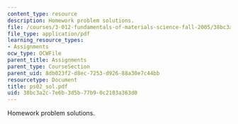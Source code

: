 ```yaml
---
content_type: resource
description: Homework problem solutions.
file: /courses/3-012-fundamentals-of-materials-science-fall-2005/38bc3a2c7e6b3d5b77b90c2103a363d0_ps02_sol.pdf
file_type: application/pdf
learning_resource_types:
- Assignments
ocw_type: OCWFile
parent_title: Assignments
parent_type: CourseSection
parent_uid: 8db023f2-d8ec-7253-d926-88a30e7c44bb
resourcetype: Document
title: ps02_sol.pdf
uid: 38bc3a2c-7e6b-3d5b-77b9-0c2103a363d0
---
```

Homework problem solutions.

